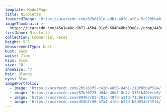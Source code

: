```yaml
---
template: ModelPage
title: Nicolette
featuredImage: 'https://ucarecdn.com/87b8181e-adb1-48f8-af8a-5c229bb4b12e/'
imageThumbnail: >-
  https://ucarecdn.com/45a1e48c-9b71-45b4-91c6-684048ba03e8/-/crop/443x586/0,0/-/preview/
firstName: Nicolette
collection: Commercial Faces
height: 5'5
measurementType: bust
bust: 86cm
waist: 71cm
hips: 91cm
size: '8'
shoeSize: '7'
hair: Blonde
eyes: Blue
imagePortfolio:
  - image: 'https://ucarecdn.com/2b5163f5-c42d-4856-84b1-218f0bb9f584/'
  - image: 'https://ucarecdn.com/87bf0725-d64d-40d7-8c44-335fb40fecb5/'
  - image: 'https://ucarecdn.com/89467c03-781c-40fd-a3fd-71c9e1a7ea92/'
  - image: 'https://ucarecdn.com/d2db7c06-b7a4-4feb-b29d-b8d034df19f4/'
---
```


